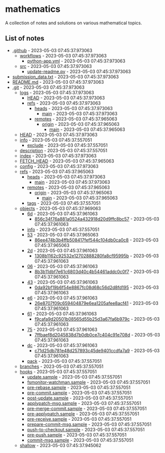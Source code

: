 # mathematics
A collection of notes and solutions on various mathematical topics.

## List of notes
- [.github](./.github) - 2023-05-03 07:45:37.973063
  - [workflows](./.github/workflows) - 2023-05-03 07:45:37.973063
    - [python-app.yml](./.github/workflows/python-app.yml) - 2023-05-03 07:45:37.973063
  - [src](./.github/src) - 2023-05-03 07:45:37.973063
    - [update-readme.py](./.github/src/update-readme.py) - 2023-05-03 07:45:37.973063
- [submission_data.txt](./submission_data.txt) - 2023-05-03 07:45:37.973063
- [README.md](./README.md) - 2023-05-03 07:45:37.973063
- [.git](./.git) - 2023-05-03 07:45:37.973063
  - [logs](./.git/logs) - 2023-05-03 07:45:37.973063
    - [HEAD](./.git/logs/HEAD) - 2023-05-03 07:45:37.973063
    - [refs](./.git/logs/refs) - 2023-05-03 07:45:37.973063
      - [heads](./.git/logs/refs/heads) - 2023-05-03 07:45:37.973063
        - [main](./.git/logs/refs/heads/main) - 2023-05-03 07:45:37.973063
      - [remotes](./.git/logs/refs/remotes) - 2023-05-03 07:45:37.965063
        - [origin](./.git/logs/refs/remotes/origin) - 2023-05-03 07:45:37.965063
          - [main](./.git/logs/refs/remotes/origin/main) - 2023-05-03 07:45:37.965063
  - [HEAD](./.git/HEAD) - 2023-05-03 07:45:37.973063
  - [info](./.git/info) - 2023-05-03 07:45:37.557051
    - [exclude](./.git/info/exclude) - 2023-05-03 07:45:37.557051
  - [description](./.git/description) - 2023-05-03 07:45:37.557051
  - [index](./.git/index) - 2023-05-03 07:45:37.973063
  - [FETCH_HEAD](./.git/FETCH_HEAD) - 2023-05-03 07:45:37.965063
  - [config](./.git/config) - 2023-05-03 07:45:37.973063
  - [refs](./.git/refs) - 2023-05-03 07:45:37.965063
    - [heads](./.git/refs/heads) - 2023-05-03 07:45:37.973063
      - [main](./.git/refs/heads/main) - 2023-05-03 07:45:37.973063
    - [remotes](./.git/refs/remotes) - 2023-05-03 07:45:37.965063
      - [origin](./.git/refs/remotes/origin) - 2023-05-03 07:45:37.965063
        - [main](./.git/refs/remotes/origin/main) - 2023-05-03 07:45:37.965063
    - [tags](./.git/refs/tags) - 2023-05-03 07:45:37.557051
  - [objects](./.git/objects) - 2023-05-03 07:45:37.969063
    - [6d](./.git/objects/6d) - 2023-05-03 07:45:37.961063
      - [856c34f76a881a0524a432918d20d9ffc8bc57](./.git/objects/6d/856c34f76a881a0524a432918d20d9ffc8bc57) - 2023-05-03 07:45:37.961063
    - [info](./.git/objects/info) - 2023-05-03 07:45:37.557051
    - [53](./.git/objects/53) - 2023-05-03 07:45:37.965063
      - [86ee474b3b4ffb508417fef544c104db0ca0c8](./.git/objects/53/86ee474b3b4ffb508417fef544c104db0ca0c8) - 2023-05-03 07:45:37.965063
    - [2d](./.git/objects/2d) - 2023-05-03 07:45:37.961063
      - [1308b1162c92532e12702888280fa8cf95995b](./.git/objects/2d/1308b1162c92532e12702888280fa8cf95995b) - 2023-05-03 07:45:37.961063
    - [06](./.git/objects/06) - 2023-05-03 07:45:37.961063
      - [8b3b11dbf7e61c6803d40c4b54461addc0c0f7](./.git/objects/06/8b3b11dbf7e61c6803d40c4b54461addc0c0f7) - 2023-05-03 07:45:37.961063
    - [43](./.git/objects/43) - 2023-05-03 07:45:37.961063
      - [0da92bf19b6f54e8867fc08d68c56d2d8fd195](./.git/objects/43/0da92bf19b6f54e8867fc08d68c56d2d8fd195) - 2023-05-03 07:45:37.961063
    - [e6](./.git/objects/e6) - 2023-05-03 07:45:37.961063
      - [26e8707f09c659404879e6ea1205afee8acf41](./.git/objects/e6/26e8707f09c659404879e6ea1205afee8acf41) - 2023-05-03 07:45:37.961063
    - [61](./.git/objects/61) - 2023-05-03 07:45:37.961063
      - [f9cafa9d20501b08565d55b25d3a67fa6b979c](./.git/objects/61/f9cafa9d20501b08565d55b25d3a67fa6b979c) - 2023-05-03 07:45:37.961063
    - [75](./.git/objects/75) - 2023-05-03 07:45:37.961063
      - [7ffbaef8d2045838d7b0db0ce7c404c91e708d](./.git/objects/75/7ffbaef8d2045838d7b0db0ce7c404c91e708d) - 2023-05-03 07:45:37.961063
    - [dc](./.git/objects/dc) - 2023-05-03 07:45:37.961063
      - [c71d25db781e48d257893c45de9401ccdfa7a9](./.git/objects/dc/c71d25db781e48d257893c45de9401ccdfa7a9) - 2023-05-03 07:45:37.961063
    - [pack](./.git/objects/pack) - 2023-05-03 07:45:37.557051
  - [branches](./.git/branches) - 2023-05-03 07:45:37.557051
  - [hooks](./.git/hooks) - 2023-05-03 07:45:37.557051
    - [update.sample](./.git/hooks/update.sample) - 2023-05-03 07:45:37.557051
    - [fsmonitor-watchman.sample](./.git/hooks/fsmonitor-watchman.sample) - 2023-05-03 07:45:37.557051
    - [pre-rebase.sample](./.git/hooks/pre-rebase.sample) - 2023-05-03 07:45:37.557051
    - [pre-commit.sample](./.git/hooks/pre-commit.sample) - 2023-05-03 07:45:37.557051
    - [post-update.sample](./.git/hooks/post-update.sample) - 2023-05-03 07:45:37.557051
    - [applypatch-msg.sample](./.git/hooks/applypatch-msg.sample) - 2023-05-03 07:45:37.557051
    - [pre-merge-commit.sample](./.git/hooks/pre-merge-commit.sample) - 2023-05-03 07:45:37.557051
    - [pre-applypatch.sample](./.git/hooks/pre-applypatch.sample) - 2023-05-03 07:45:37.557051
    - [pre-receive.sample](./.git/hooks/pre-receive.sample) - 2023-05-03 07:45:37.557051
    - [prepare-commit-msg.sample](./.git/hooks/prepare-commit-msg.sample) - 2023-05-03 07:45:37.557051
    - [push-to-checkout.sample](./.git/hooks/push-to-checkout.sample) - 2023-05-03 07:45:37.557051
    - [pre-push.sample](./.git/hooks/pre-push.sample) - 2023-05-03 07:45:37.557051
    - [commit-msg.sample](./.git/hooks/commit-msg.sample) - 2023-05-03 07:45:37.557051
  - [shallow](./.git/shallow) - 2023-05-03 07:45:37.945062
